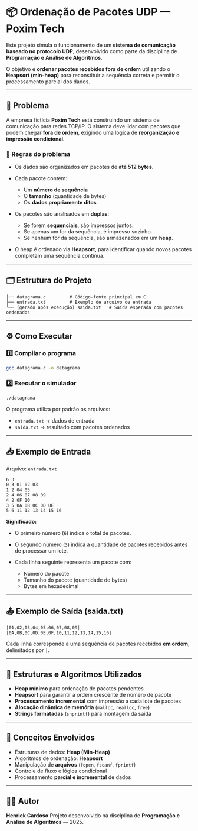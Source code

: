# 📦 Ordenação de Pacotes UDP — Poxim Tech

Este projeto simula o funcionamento de um **sistema de comunicação baseado no protocolo UDP**, desenvolvido como parte da disciplina de **Programação e Análise de Algoritmos**.

O objetivo é **ordenar pacotes recebidos fora de ordem** utilizando o **Heapsort (min-heap)** para reconstituir a sequência correta e permitir o processamento parcial dos dados.

---

## 🎯 Problema

A empresa fictícia **Poxim Tech** está construindo um sistema de comunicação para redes TCP/IP.
O sistema deve lidar com pacotes que podem chegar **fora de ordem**, exigindo uma lógica de **reorganização e impressão condicional**.

### 📜 Regras do problema

* Os dados são organizados em pacotes de **até 512 bytes**.
* Cada pacote contém:

  * Um **número de sequência**
  * O **tamanho** (quantidade de bytes)
  * Os **dados propriamente ditos**
* Os pacotes são analisados em **duplas**:

  * Se forem **sequenciais**, são impressos juntos.
  * Se apenas um for da sequência, é impresso sozinho.
  * Se nenhum for da sequência, são armazenados em um **heap**.
* O heap é ordenado via **Heapsort**, para identificar quando novos pacotes completam uma sequência contínua.

---

## 🗂️ Estrutura do Projeto

```
├── datagrama.c         # Código-fonte principal em C
├── entrada.txt         # Exemplo de arquivo de entrada
└── (gerado após execução) saida.txt   # Saída esperada com pacotes ordenados
```

---

## ⚙️ Como Executar

### 1️⃣ Compilar o programa

```bash
gcc datagrama.c -o datagrama
```

### 2️⃣ Executar o simulador

```bash
./datagrama
```

O programa utiliza por padrão os arquivos:

* `entrada.txt` → dados de entrada
* `saida.txt` → resultado com pacotes ordenados

---

## 📥 Exemplo de Entrada

Arquivo: `entrada.txt`

```text
6 3
0 3 01 02 03
1 2 04 05
2 4 06 07 08 09
4 2 0F 10
3 5 0A 0B 0C 0D 0E
5 6 11 12 13 14 15 16
```

**Significado:**

* O primeiro número (`6`) indica o total de pacotes.
* O segundo número (`3`) indica a quantidade de pacotes recebidos antes de processar um lote.
* Cada linha seguinte representa um pacote com:

  * Número do pacote
  * Tamanho do pacote (quantidade de bytes)
  * Bytes em hexadecimal

---

## 📤 Exemplo de Saída (saida.txt)

```text
|01,02,03,04,05,06,07,08,09|
|0A,0B,0C,0D,0E,0F,10,11,12,13,14,15,16|
```

Cada linha corresponde a uma sequência de pacotes recebidos **em ordem**, delimitados por `|`.

---

## 🧮 Estruturas e Algoritmos Utilizados

* **Heap mínimo** para ordenação de pacotes pendentes
* **Heapsort** para garantir a ordem crescente de número de pacote
* **Processamento incremental** com impressão a cada lote de pacotes
* **Alocação dinâmica de memória** (`malloc`, `realloc`, `free`)
* **Strings formatadas** (`snprintf`) para montagem da saída

---

## 🧠 Conceitos Envolvidos

* Estruturas de dados: **Heap (Min-Heap)**
* Algoritmos de ordenação: **Heapsort**
* Manipulação de **arquivos** (`fopen`, `fscanf`, `fprintf`)
* Controle de fluxo e lógica condicional
* Processamento **parcial e incremental** de dados

---

## 👨‍💻 Autor

**Henrick Cardoso**
Projeto desenvolvido na disciplina de **Programação e Análise de Algoritmos** — 2025.

